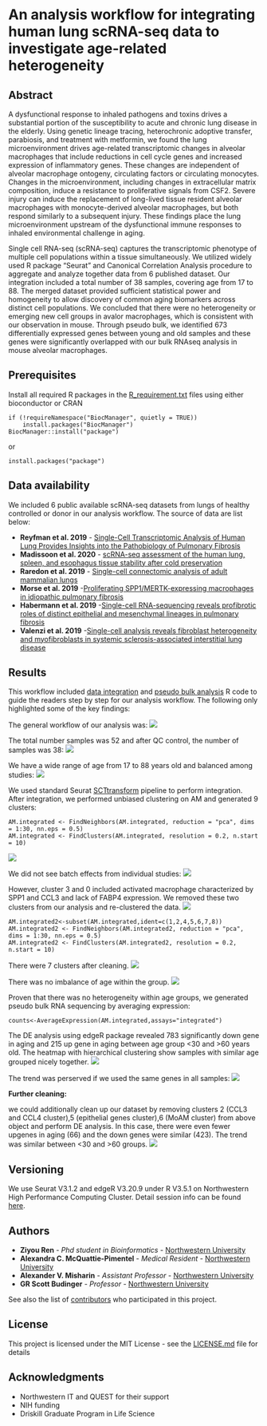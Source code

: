 # An analysis workflow for integrating human lung scRNA-seq data to investigate age-related heterogeneity
## Abstract

A dysfunctional response to inhaled pathogens and toxins drives a substantial portion of the susceptibility to acute and chronic lung disease in the elderly. Using genetic lineage tracing, heterochronic adoptive transfer, parabiosis, and treatment with metformin, we found the lung microenvironment drives age-related transcriptomic changes in alveolar macrophages that include reductions in cell cycle genes and increased expression of inflammatory genes.  These changes are independent of alveolar macrophage ontogeny, circulating factors or circulating monocytes.  Changes in the microenvironment, including changes in extracellular matrix composition, induce a resistance to proliferative signals from CSF2. Severe injury can induce the replacement of long-lived tissue resident alveolar macrophages with monocyte-derived alveolar macrophages, but both respond similarly to a subsequent injury.  These findings place the lung microenvironment upstream of the dysfunctional immune responses to inhaled environmental challenge in aging.  

Single cell RNA-seq (scRNA-seq) captures the transcriptomic phenotype of multiple cell populations within a tissue simultaneously. We utilized widely used R package “Seurat” and Canonical Correlation Analysis procedure to aggregate and analyze together data from 6 published dataset. Our integration included a total number of 38 samples, covering age from 17 to 88. The merged dataset provided sufficient statistical power and homogeneity to allow discovery of common aging biomarkers across distinct cell populations. We concluded that there were no heterogeneity or emerging new cell groups in avalor macrophages, which is consistent with our observation in mouse. Through pseudo bulk, we identified 673 differentially expressed genes between young and old samples and these genes were significantly overlapped with our bulk RNAseq analysis in mouse alveolar macrophages.

## Prerequisites

Install all required R packages in the [R_requirement.txt](resources/R_requirement.txt) files using either bioconductor or CRAN

```
if (!requireNamespace("BiocManager", quietly = TRUE))
    install.packages("BiocManager")
BiocManager::install("package")
```
or

```
install.packages("package")
```

## Data availability
We included 6 public available scRNA-seq datasets from lungs of healthy controlled or donor in our analysis workflow. The source of data are list below:

* **Reyfman et al. 2019**  - [Single-Cell Transcriptomic Analysis of Human Lung Provides Insights into the Pathobiology of Pulmonary Fibrosis](https://www.ncbi.nlm.nih.gov/pubmed/30554520)
* **Madissoon et al. 2020** - [scRNA-seq assessment of the human lung, spleen, and esophagus tissue stability after cold preservation](https://www.ncbi.nlm.nih.gov/pubmed/31892341)
* **Raredon et al. 2019** - [Single-cell connectomic analysis of adult mammalian lungs](https://www.ncbi.nlm.nih.gov/pubmed/31840053)
* **Morse et al. 2019** -[Proliferating SPP1/MERTK-expressing macrophages in idiopathic pulmonary fibrosis](https://www.ncbi.nlm.nih.gov/pubmed/31221805)
* **Habermann et al. 2019** -[Single-cell RNA-sequencing reveals profibrotic roles of distinct epithelial and mesenchymal lineages in pulmonary fibrosis](https://www.biorxiv.org/content/10.1101/753806v1)
* **Valenzi et al. 2019** -[Single-cell analysis reveals fibroblast heterogeneity and myofibroblasts in systemic sclerosis-associated interstitial lung disease](https://www.ncbi.nlm.nih.gov/pubmed/31405848)


## Results

This workflow included [data integration](code/HPVMMR_integration_analysis.R) and [pseudo bulk analysis](code/Pesudo_bulkRNA_analysis.R) R code to guide the readers step by step for our analysis workflow. The following only highlighted some of the key findings:

The general workflow of our analysis was:
![](resources/flowchart1.png)

The total number samples was 52 and after QC control, the number of samples was 38:
![](resources/Initial_filtering.png)

We have a wide range of age from 17 to 88 years old and balanced among studies:
![](resources/Agedistribution.png)


We used standard Seurat [SCTtransform](https://satijalab.org/seurat/v3.1/integration.html) pipeline to perform integration. After integration, we performed unbiased clustering on AM and generated 9 clusters: 

```
AM.integrated <- FindNeighbors(AM.integrated, reduction = "pca", dims = 1:30, nn.eps = 0.5)
AM.integrated <- FindClusters(AM.integrated, resolution = 0.2, n.start = 10)

```
![](resources/AM_tsne1.png)

We did not see batch effects from individual studies:
![](resources/AM_tsne2.png)

However, cluster 3 and 0 included activated macrophage characterized by SPP1 and CCL3 and lack of FABP4 expression. We removed these two clusters from our analysis and re-clustered the data.
![](resources/AM_tsne3.png)

```
AM.integrated2<-subset(AM.integrated,ident=c(1,2,4,5,6,7,8))
AM.integrated2 <- FindNeighbors(AM.integrated2, reduction = "pca", dims = 1:30, nn.eps = 0.5)
AM.integrated2 <- FindClusters(AM.integrated2, resolution = 0.2, n.start = 10)
```
There were 7 clusters after cleaning. 
![](resources/AM_tsne4.png)

There was no imbalance of age within the group.
![](resources/AM_age.png)

Proven that there was no heterogeneity within age groups, we generated pseudo bulk RNA sequencing by averaging expression:

```
counts<-AverageExpression(AM.integrated,assays="integrated")
```

The DE analysis using edgeR package revealed 783 significantly down gene in aging and 215 up gene in aging between age group <30 and >60 years old. The heatmap with hierarchical clustering show samples with similar age grouped nicely together.
![](resources/heatmap1.png)

The trend was perserved if we used the same genes in all samples:
![](resources/heatmap2.png)


**Further cleaning:**

we could additionally clean up our dataset by removing clusters 2 (CCL3 and CCL4 cluster),5 (epithelial genes cluster),6 (MoAM cluster) from above object and perform DE analysis. In this case, there were even fewer upgenes in aging (66) and the down genes were similar (423). The trend was similar between <30 and >60 groups.
![](resources/heatmap3.png)

## Versioning

We use Seurat V3.1.2 and edgeR V3.20.9 under R V3.5.1 on Northwestern High Performance Computing Cluster. Detail session info can be found [here](resources/sessioninfo.txt).

## Authors

* **Ziyou Ren** - *Phd student in Bioinformatics* - [Northwestern University](https://labs.feinberg.northwestern.edu/budinger/members/index.html)
* **Alexandra C. McQuattie-Pimentel** - *Medical Resident* - [Northwestern University](https://labs.feinberg.northwestern.edu/budinger/members/index.html)
* **Alexander V. Misharin** - *Assistant Professor* - [Northwestern University](https://www.feinberg.northwestern.edu/faculty-profiles/az/profile.html?xid=19421)
* **GR Scott Budinger** - *Professor* - [Northwestern University](https://www.feinberg.northwestern.edu/faculty-profiles/az/profile.html?xid=10309)

See also the list of [contributors](https://github.com/NUPulmonary/Doublehit_Human_scRNA_Analysis/commits) who participated in this project.

## License

This project is licensed under the MIT License - see the [LICENSE.md](LICENSE.md) file for details

## Acknowledgments

* Northwestern IT and QUEST for their support
* NIH funding
* Driskill Graduate Program in Life Science
